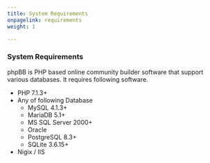 ```yaml
---
title: System Requirements
onpagelink: requirements
weight: 1

---
```


### System Requirements

phpBB is PHP based online community builder software that support various databases. It requires following software.

- PHP 7.1.3+
- Any of following Database 
  - MySQL 4.1.3+
  - MariaDB 5.1+
  - MS SQL Server 2000+
  - Oracle
  - PostgreSQL 8.3+
  - SQLite 3.6.15+
- Nigix / IIS